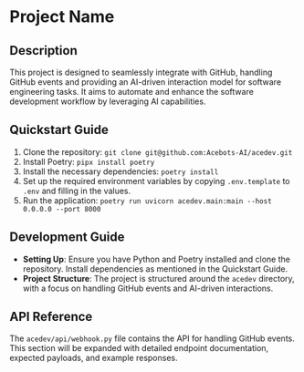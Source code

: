 # Project Name

## Description

This project is designed to seamlessly integrate with GitHub, handling GitHub events and providing an AI-driven interaction model for software engineering tasks. It aims to automate and enhance the software development workflow by leveraging AI capabilities.

## Quickstart Guide

1. Clone the repository: `git clone git@github.com:Acebots-AI/acedev.git`
2. Install Poetry: `pipx install poetry`
3. Install the necessary dependencies: `poetry install`
4. Set up the required environment variables by copying `.env.template` to `.env` and filling in the values.
5. Run the application: `poetry run uvicorn acedev.main:main --host 0.0.0.0 --port 8000`

## Development Guide

- **Setting Up**: Ensure you have Python and Poetry installed and clone the repository. Install dependencies as mentioned in the Quickstart Guide.
- **Project Structure**: The project is structured around the `acedev` directory, with a focus on handling GitHub events and AI-driven interactions.

## API Reference

The `acedev/api/webhook.py` file contains the API for handling GitHub events. This section will be expanded with detailed endpoint documentation, expected payloads, and example responses.

